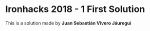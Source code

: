 # Ironhacks  2018 - 1 First Solution
This is a solution made by **Juan Sebastián Vivero Jáuregui**

 

